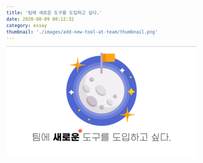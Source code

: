 ```yaml
---
title: '팀에 새로운 도구를 도입하고 싶다.'
date: 2020-08-09 00:12:32
category: essay
thumbnail: './images/add-new-tool-at-team/thumbnail.png'
---
```


![image](./images/add-new-tool-at-team/thumbnail.png)
